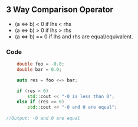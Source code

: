 ## 3 Way Comparison Operator
  - (a <=> b) < 0 if lhs < rhs
  - (a <=> b) > 0 if lhs > rhs
  - (a <=> b) == 0 if lhs and rhs are equal/equivalent.
### Code  
```c++
    double foo = -0.0;
    double bar = 0.0;

    auto res = foo <=> bar;

    if (res < 0)
        std::cout << "-0 is less than 0";
    else if (res == 0)
        std::cout << "-0 and 0 are equal";
        
//Output: -0 and 0 are equal        
```
